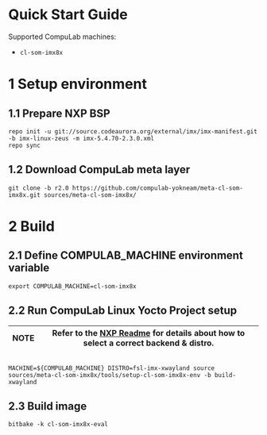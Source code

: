 # Quick Start Guide

Supported CompuLab machines:
* `cl-som-imx8x`

# 1 Setup environment
## 1.1 Prepare NXP BSP
```
repo init -u git://source.codeaurora.org/external/imx/imx-manifest.git -b imx-linux-zeus -m imx-5.4.70-2.3.0.xml
repo sync
```
## 1.2 Download CompuLab meta layer
```
git clone -b r2.0 https://github.com/compulab-yokneam/meta-cl-som-imx8x.git sources/meta-cl-som-imx8x/
```

# 2 Build
## 2.1 Define COMPULAB_MACHINE environment variable
```export COMPULAB_MACHINE=cl-som-imx8x```

## 2.2 Run CompuLab Linux Yocto Project setup
|NOTE|Refer to the [NXP Readme](https://source.codeaurora.org/external/imx/meta-imx/tree/README?h=zeus-5.4.70-2.3.0) for details about how to select a correct backend & distro.|
|---|---|
```

MACHINE=${COMPULAB_MACHINE} DISTRO=fsl-imx-xwayland source sources/meta-cl-som-imx8x/tools/setup-cl-som-imx8x-env -b build-xwayland
```
## 2.3 Build image
```
bitbake -k cl-som-imx8x-eval
```
